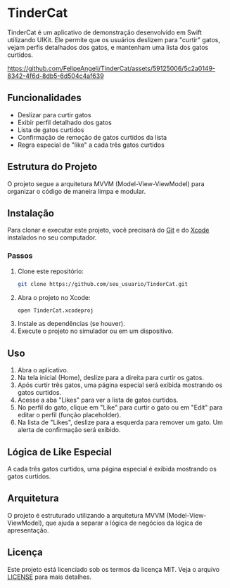 
# TinderCat

TinderCat é um aplicativo de demonstração desenvolvido em Swift utilizando UIKit. Ele permite que os usuários deslizem para "curtir" gatos, vejam perfis detalhados dos gatos, e mantenham uma lista dos gatos curtidos.




https://github.com/FelipeAngeli/TinderCat/assets/59125006/5c2a0149-8342-4f6d-8db5-6d504c4af639






## Funcionalidades

- Deslizar para curtir gatos
- Exibir perfil detalhado dos gatos
- Lista de gatos curtidos
- Confirmação de remoção de gatos curtidos da lista
- Regra especial de "like" a cada três gatos curtidos

## Estrutura do Projeto

O projeto segue a arquitetura MVVM (Model-View-ViewModel) para organizar o código de maneira limpa e modular.

## Instalação

Para clonar e executar este projeto, você precisará do [Git](https://git-scm.com) e do [Xcode](https://developer.apple.com/xcode/) instalados no seu computador.

### Passos

1. Clone este repositório:
   ```sh
   git clone https://github.com/seu_usuario/TinderCat.git
   ```
2. Abra o projeto no Xcode:
   ```sh
   open TinderCat.xcodeproj
   ```
3. Instale as dependências (se houver).
4. Execute o projeto no simulador ou em um dispositivo.

## Uso

1. Abra o aplicativo.
2. Na tela inicial (Home), deslize para a direita para curtir os gatos.
3. Após curtir três gatos, uma página especial será exibida mostrando os gatos curtidos.
4. Acesse a aba "Likes" para ver a lista de gatos curtidos.
5. No perfil do gato, clique em "Like" para curtir o gato ou em "Edit" para editar o perfil (função placeholder).
6. Na lista de "Likes", deslize para a esquerda para remover um gato. Um alerta de confirmação será exibido.

## Lógica de Like Especial

A cada três gatos curtidos, uma página especial é exibida mostrando os gatos curtidos.

## Arquitetura

O projeto é estruturado utilizando a arquitetura MVVM (Model-View-ViewModel), que ajuda a separar a lógica de negócios da lógica de apresentação.

## Licença

Este projeto está licenciado sob os termos da licença MIT. Veja o arquivo [LICENSE](LICENSE) para mais detalhes.
